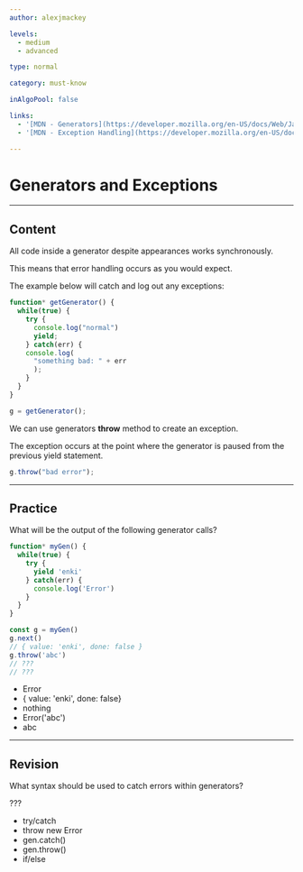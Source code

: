 ```yaml
---
author: alexjmackey

levels:
  - medium
  - advanced

type: normal

category: must-know

inAlgoPool: false

links:
  - '[MDN - Generators](https://developer.mozilla.org/en-US/docs/Web/JavaScript/Reference/Global_Objects/Generator){website}'
  - '[MDN - Exception Handling](https://developer.mozilla.org/en-US/docs/Web/JavaScript/Reference/Global_Objects/Generator/throw){website}'

---
```

# Generators and Exceptions

---
## Content

All code inside a generator despite appearances works synchronously.

This means that error handling occurs as you would expect.

The example below will catch and log out any exceptions:

```javascript
function* getGenerator() {
  while(true) {
    try {
      console.log("normal")
      yield;
    } catch(err) {
    console.log(
      "something bad: " + err
      );
    }
  }
}

g = getGenerator();
```

We can use generators **throw** method to create an exception.

The exception occurs at the point where the generator is paused from the previous yield statement.

```javascript
g.throw("bad error");
```

---
## Practice

What will be the output of the following generator calls?

```javascript
function* myGen() {
  while(true) {
    try {
      yield 'enki'
    } catch(err) {
      console.log('Error')
    }
  }
}

const g = myGen()
g.next()
// { value: 'enki', done: false }
g.throw('abc')
// ???
// ???
```

* Error
* { value: 'enki', done: false}
* nothing
* Error('abc')
* abc

---
## Revision

What syntax should be used to catch errors within generators?

???

* try/catch
* throw new Error
* gen.catch()
* gen.throw()
* if/else
